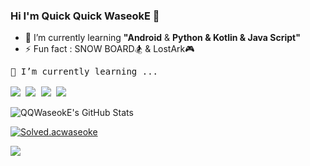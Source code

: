 ### Hi I'm Quick Quick WaseokE 👋


- 🌱 I’m currently learning **"Android** & **Python & Kotlin & Java Script"**
- ⚡ Fun fact : SNOW BOARD🏂 & LostArk🎮

<pre>
🌱 I’m currently learning ...

<a href="https://developer.android.com" target="_blank"><img src="https://img.shields.io/badge/Android-3DDC84?style=flat-square&logo=Android&logoColor=white"/></a> <a href="https://www.python.org/" target="_blank"><img src="https://img.shields.io/badge/Python-FFFFFF?style=flat-square&logo=python&logoColor=black"/></a> <a href="https://kotlinlang.org/" target="_blank"><img src="https://img.shields.io/badge/Kotlin-FFFFFF?style=flat-square&logo=kotlin&logoColor=black"/></a> <a href="https://developer.mozilla.org/ko/docs/Web/JavaScript/Guide" target="_blank"><img src="https://img.shields.io/badge/Java Script-FFFFFF?style=flat-square&logo=Javascript&logoColor=black"/></a>
</pre>

![QQWaseokE's GitHub Stats](https://github-readme-stats.vercel.app/api?username=QQWaseokE&show_icons=true)

[![Solved.acwaseoke](http://mazassumnida.wtf/api/v2/generate_badge?boj=QQWaseokE)](https://solved.ac/waseoke)

<a href="https://hits.seeyoufarm.com"><img src="https://hits.seeyoufarm.com/api/count/incr/badge.svg?url=https%3A%2F%2Fgithub.com%2FQQWaseokE%2Fhit-counter&count_bg=%233D91C8&title_bg=%23000000&icon=&icon_color=%23939393&title=hits&edge_flat=false"/></a>                       
